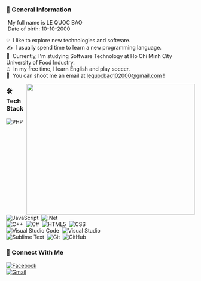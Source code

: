 ### 👋 General Information

&nbsp;My full name is LE QUOC BAO\
&nbsp;Date of birth: 10-10-2000
	
 💡&nbsp;  I like to explore new technologies and software.\
 ✍&nbsp; I usually spend time to learn a new programming language.\
 💼&nbsp; Currently, I'm studying Software Technology at Ho Chi Minh City University of Food Industry.\
 ⏱&nbsp; In my free time, I learn English and play soccer.\
 📩&nbsp; You can shoot me an email at lequocbao102000@gmail.com !

   <img src="https://camo.githubusercontent.com/992babdffd8c74a1502de375fbdf7e4d54773242/68747470733a2f2f6d656469612e67697068792e636f6d2f6d656469612f53576f536b4e36447854737a71494b4571762f67697068792e676966" align="right" width='450' height='350'>
   
   
 ### 🛠 Tech Stack 

  <img alt="PHP" src="https://img.shields.io/badge/php-%23777BB4.svg?style=for-the-badge&logo=php&logoColor=white"/>&nbsp;
  <img alt="JavaScript" src="https://img.shields.io/badge/javascript-%23323330.svg?style=for-the-badge&logo=javascript&logoColor=%23F7DF1E"/>&nbsp;
  <img alt=".Net" src="https://img.shields.io/badge/.NET-5C2D91?style=for-the-badge&logo=.net&logoColor=white"/>\
  <img alt="C++" src="https://img.shields.io/badge/c++-%2300599C.svg?style=for-the-badge&logo=c%2B%2B&logoColor=white"/>&nbsp;
  <img alt="C#" src="https://img.shields.io/badge/c%23-%23239120.svg?style=for-the-badge&logo=c-sharp&logoColor=white"/>&nbsp;
  <img alt="HTML5" src="https://img.shields.io/badge/html5-%23E34F26.svg?style=for-the-badge&logo=html5&logoColor=white"/>&nbsp;
  <img alt="CSS" src="https://img.shields.io/badge/css3-%231572B6.svg?style=for-the-badge&logo=css3&logoColor=white"/>\
  <img alt="Visual Studio Code" src="https://img.shields.io/badge/VisualStudioCode-0078d7.svg?style=for-the-badge&logo=visual-studio-code&logoColor=white"/>&nbsp;
  <img alt="Visual Studio" src="https://img.shields.io/badge/VisualStudio-5C2D91.svg?style=for-the-badge&logo=visual-studio&logoColor=white"/>\
  <img alt="Sublime Text" src="https://img.shields.io/badge/sublime_text-%23575757.svg?style=for-the-badge&logo=sublime-text&logoColor=important"/>&nbsp;
  <img alt="Git" src="https://img.shields.io/badge/git-%23F05033.svg?style=for-the-badge&logo=git&logoColor=white"/>&nbsp;
  <img alt="GitHub" src="https://img.shields.io/badge/github-%23121011.svg?style=for-the-badge&logo=github&logoColor=white"/>
  
  
  ### 🤝 Connect With Me
<a href="https://www.facebook.com/bao.bombi1010/"><img alt="Facebook" src="https://img.shields.io/badge/Facebook-%231877F2.svg?style=for-the-badge&logo=Facebook&logoColor=white"/></a>\
<a href="mailto:lequocbao102000@gmail.com"><img alt="Gmail" src="https://img.shields.io/badge/Gmail-D14836?style=for-the-badge&logo=gmail&logoColor=white" /></a>






 
 
